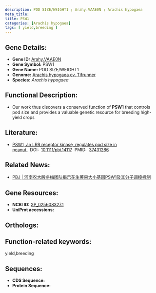 ```yaml
---
description: POD SIZE/WEIGHT1 ; Arahy.VAAE0N ; Arachis hypogaea
meta_title:
title: PSW1
categories: [Arachis hypogaea]
tags: [ yield,breeding ]
---
```


## Gene Details:
- **Gene ID:**	[Arahy.VAAE0N]()
- **Gene Symbol:** PSW1
- **Gene Name:** POD SIZE/WEIGHT1
- **Genome:** [Arachis hypogaea cv. Tifrunner]()
- **Species:** *Arachis hypogaea*

## Functional Description:
   - Our work thus discovers a conserved function of **PSW1** that controls pod size and provides a valuable genetic resource for breeding high-yield crops

## Literature:
   - [PSW1, an LRR receptor kinase, regulates pod size in peanut.]( https://onlinelibrary.wiley.com/doi/full/10.1111/pbi.14117)&nbsp;&nbsp;DOI:&nbsp;&nbsp;[10.1111/pbi.14117](https://onlinelibrary.wiley.com/doi/full/10.1111/pbi.14117)&nbsp;&nbsp;PMID:&nbsp;&nbsp;[37431286](https://pubmed.ncbi.nlm.nih.gov/37431286/)

## Related News:
   - [PBJ | 河南农大殷冬梅团队揭示花生荚果大小基因PSW1及其分子调控机制](https://mp.weixin.qq.com/s/HI6nNQv06pWhDDLQe2mFrw)

## Gene Resources:
- **NCBI ID:** [XP_025608327.1](https://www.ncbi.nlm.nih.gov/gene/?term=XP_025608327.1)
- **UniProt accessions:** [](https://www.uniprot.org/uniprotkb//entry)

## Orthologs:


## Function-related keywords:
yield,breeding

## Sequences:
- **CDS Sequence:**
- **Protein Sequence:**
